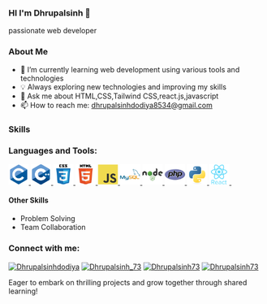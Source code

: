 ### HI I'm Dhrupalsinh 👋
passionate web developer

### About Me

- 🌱 I’m currently learning web development using various tools and technologies
- 💡 Always exploring new technologies and improving my skills
- 💬 Ask me about HTML,CSS,Tailwind CSS,react.js,javascript
- 📫 How to reach me: dhrupalsinhdodiya8534@gmail.com




### Skills
<h3 align="left">Languages and Tools:</h3>
<p align="left"> <a href="https://www.cprogramming.com/" target="_blank" rel="noreferrer"> <img src="https://raw.githubusercontent.com/devicons/devicon/master/icons/c/c-original.svg" alt="c" width="40" height="40"/> </a> <a href="https://canvasjs.com" target="_blank" rel="noreferrer"><img src="https://raw.githubusercontent.com/devicons/devicon/master/icons/cplusplus/cplusplus-original.svg" alt="cplusplus" width="40" height="40"/> </a> <a href="https://www.w3schools.com/css/" target="_blank" rel="noreferrer"> <img src="https://raw.githubusercontent.com/devicons/devicon/master/icons/css3/css3-original-wordmark.svg" alt="css3" width="40" height="40"/> </a> <a href="https://developer.mozilla.org/en-US/docs/Web/html" target="_blank" rel="noreferrer"><img src="https://raw.githubusercontent.com/devicons/devicon/master/icons/html5/html5-original-wordmark.svg" alt="html5" width="40" height="40"/> </a> <a href="https://developer.mozilla.org/en-US/docs/Web/javascript" target="_blank" rel="noreferrer"> <img src="https://raw.githubusercontent.com/devicons/devicon/master/icons/javascript/javascript-original.svg" alt="javascript" width="40" height="40"/> </a> <a href="https://www.mysql.com/" target="_blank" rel="noreferrer"> <img src="https://raw.githubusercontent.com/devicons/devicon/master/icons/mysql/mysql-original-wordmark.svg" alt="mysql" width="40" height="40"/> </a> <a href="https://nodejs.org" target="_blank" rel="noreferrer"> <img src="https://raw.githubusercontent.com/devicons/devicon/master/icons/nodejs/nodejs-original-wordmark.svg" alt="nodejs" width="40" height="40"/> </a> <a href="https://www.php.net" target="_blank" rel="noreferrer"> <img src="https://raw.githubusercontent.com/devicons/devicon/master/icons/php/php-original.svg" alt="php" width="40" height="40"/> </a> <a href="https://www.python.org" target="_blank" rel="noreferrer"> <img src="https://raw.githubusercontent.com/devicons/devicon/master/icons/python/python-original.svg" alt="python" width="40" height="40"/> </a> <a href="https://reactjs.org/" target="_blank" rel="noreferrer"> <img src="https://raw.githubusercontent.com/devicons/devicon/master/icons/react/react-original-wordmark.svg" alt="react" width="40" height="40"/> </a> </p>

#### Other Skills
- Problem Solving
- Team Collaboration

<h3 align="left">Connect with me:</h3>
<p align="left">
<a href="https://x.com/dj_dodiya_73" target="blank"><img align="center" src="https://raw.githubusercontent.com/rahuldkjain/github-profile-readme-generator/master/src/images/icons/Social/twitter.svg" alt="Dhrupalsinhdodiya" height="30" width="40" /></a>
<a href="https://www.codechef.com/users/dhrupalsinh_73" target="blank"><img align="center" src="https://img.icons8.com/?size=100&id=O4SEeX66BY8o&format=png&color=000000" alt="Dhrupalsinh_73" height="30" width="40" /></a>
<a href="https://leetcode.com/u/dhrupalsinh_73/" target="blank"><img align="center" src="https://raw.githubusercontent.com/rahuldkjain/github-profile-readme-generator/master/src/images/icons/Social/leet-code.svg" alt="Dhrupalsinh73" height="30" width="40" /></a>
<a href="https://www.linkedin.com/in/dhrupalsinhdodiya/" target="_blank">
    <img align="center" src="https://img.icons8.com/?size=100&id=xuvGCOXi8Wyg&format=png&color=000000" alt="Dhrupalsinh73" height="30" width="40" />
</a>

</svg>
</p>


Eager to embark on thrilling projects and grow together through shared learning!
